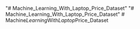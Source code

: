 "# Machine_Learning_With_Laptop_Price_Dataset" 
"# Machine_Learning_With_Laptop_Price_Dataset" 
#   M a c h i n e _ L e a r n i n g _ W i t h _ L a p t o p _ P r i c e _ D a t a s e t  
 